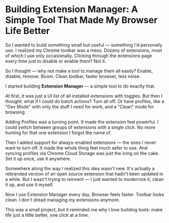 # Building Extension Manager: A Simple Tool That Made My Browser Life Better

So I wanted to build something small but useful — something I'd personally use. I realized my Chrome toolbar was a mess. Dozens of extensions, most of which I use only occasionally. Clicking through the extensions page every time just to disable or enable them? Not it.

So I thought — why not make a tool to manage them all easily? Enable, disable, remove. Boom. Clean toolbar, faster browser, less noise.

I started building **Extension Manager** — a simple tool to do exactly that.

At first, it was just a UI list of all installed extensions with toggles. But then I thought: what if I could do batch actions? Turn all off. Or have profiles, like a "Dev Mode" with only the stuff I need for work, and a "Clean" mode for browsing.

Adding Profiles was a turning point. It made the extension feel powerful. I could switch between groups of extensions with a single click. No more hunting for that one extension I forgot the name of.

Then I added support for always-enabled extensions — the ones I never want to turn off. It made the whole thing feel much safer to use. And syncing profiles via Chrome Cloud Storage was just the icing on the cake. Set it up once, use it anywhere.

Somewhere along the way I realized this idea wasn't new. It's actually a rebranded version of an open source extension that hadn't been updated in a while. But I wasn't trying to reinvent — I just wanted to modernize it, clean it up, and use it myself.

Now I use Extension Manager every day. Browser feels faster. Toolbar looks clean. I don't dread managing my extensions anymore.

This was a small project, but it reminded me why I love building tools: make life just a little better, one click at a time. 